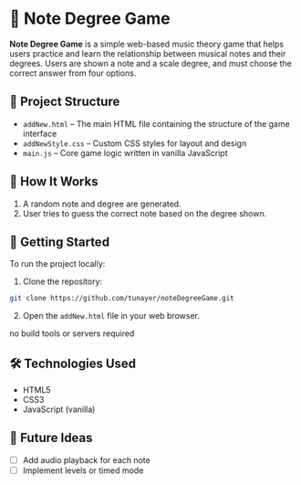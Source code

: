 # 🎵 Note Degree Game

**Note Degree Game** is a simple web-based music theory game that helps users practice and learn the relationship between musical notes and their degrees. Users are shown a note and a scale degree, and must choose the correct answer from four options.

## 📁 Project Structure

- `addNew.html` – The main HTML file containing the structure of the game interface  
- `addNewStyle.css` – Custom CSS styles for layout and design  
- `main.js` – Core game logic written in vanilla JavaScript  

## 🧠 How It Works

1. A random note and degree are generated.
2. User tries to guess the correct note based on the degree shown.

## 🚀 Getting Started

To run the project locally:

1. Clone the repository:

```bash
git clone https://github.com/tunayer/noteDegreeGame.git
```

2. Open the `addNew.html` file in your web browser.

no build tools or servers required

## 🛠️ Technologies Used

- HTML5  
- CSS3  
- JavaScript (vanilla)

## 📌 Future Ideas

- [ ] Add audio playback for each note  
- [ ] Implement levels or timed mode  
